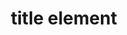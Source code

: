 ---
{
  "title": "title element",
  "description": "The title of an SVG",
  "category": "svg",
  "keywords": "title element",
  "last_test_date": "2018-12-14",
  "test_results_url": "https://a11ysupport.io/tech/svg/title_element",
  "test_url": "https://a11ysupport.io/tech/svg/title_element",
  "notes_by_num": {
    "1": "Didn't convey its name"
  },
  "stats": {
    "jaws": {
      "chrome": {
        "92": "y"
      },
      "edge": {
        "92": "y"
      },
      "ie": {
        "11": "u"
      },
      "firefox": {
        "88": "u"
      }
    },
    "narrator": {
      "edge": {
        "91": "y"
      }
    },
    "nvda": {
      "chrome": {
        "92": "y"
      },
      "edge": {
        "92": "y"
      },
      "firefox": {
        "88": "n #1"
      }
    },
    "talkback": {
      "and_chr": {
        "91": "y"
      }
    },
    "vo_ios": {
      "ios_saf": {
        "14.5.1": "n #1"
      }
    },
    "vo_macos": {
      "safari": {
        "14.1": "u"
      }
    }
  },
  "links": {
    "SVG accessible name and description computation": "https://www.w3.org/TR/svg-aam-1.0/#mapping_additional_nd"
  }
}
---